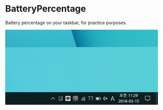 # BatteryPercentage
Battery percentage on your taskbar, for practice purposes.

![Taskbar](https://raw.githubusercontent.com/solo5star/BatteryPercentage/master/Screenshots/Taskbar.png)
